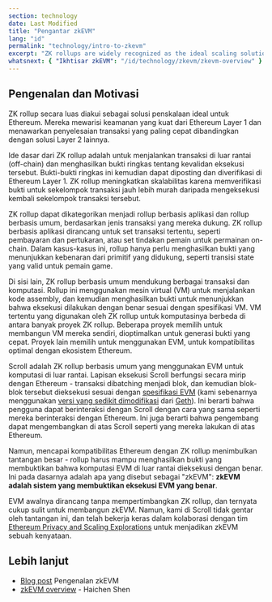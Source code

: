 ```yaml
---
section: technology
date: Last Modified
title: "Pengantar zkEVM"
lang: "id"
permalink: "technology/intro-to-zkevm"
excerpt: "ZK rollups are widely recognized as the ideal scaling solution for Ethereum."
whatsnext: { "Ikhtisar zkEVM": "/id/technology/zkevm/zkevm-overview" }
---
```


## Pengenalan dan Motivasi

ZK rollup secara luas diakui sebagai solusi penskalaan ideal untuk Ethereum. Mereka mewarisi keamanan yang kuat dari Ethereum Layer 1 dan menawarkan penyelesaian transaksi yang paling cepat dibandingkan dengan solusi Layer 2 lainnya.

Ide dasar dari ZK rollup adalah untuk menjalankan transaksi di luar rantai (off-chain) dan menghasilkan bukti ringkas tentang kevalidan eksekusi tersebut. Bukti-bukti ringkas ini kemudian dapat diposting dan diverifikasi di Ethereum Layer 1. ZK rollup meningkatkan skalabilitas karena memverifikasi bukti untuk sekelompok transaksi jauh lebih murah daripada mengeksekusi kembali sekelompok transaksi tersebut.

ZK rollup dapat dikategorikan menjadi rollup berbasis aplikasi dan rollup berbasis umum, berdasarkan jenis transaksi yang mereka dukung. ZK rollup berbasis aplikasi dirancang untuk set transaksi tertentu, seperti pembayaran dan pertukaran, atau set tindakan pemain untuk permainan on-chain. Dalam kasus-kasus ini, rollup hanya perlu menghasilkan bukti yang menunjukkan kebenaran dari primitif yang didukung, seperti transisi state yang valid untuk pemain game.

Di sisi lain, ZK rollup berbasis umum mendukung berbagai transaksi dan komputasi. Rollup ini menggunakan mesin virtual (VM) untuk menjalankan kode assembly, dan kemudian menghasilkan bukti untuk menunjukkan bahwa eksekusi dilakukan dengan benar sesuai dengan spesifikasi VM. VM tertentu yang digunakan oleh ZK rollup untuk komputasinya berbeda di antara banyak proyek ZK rollup. Beberapa proyek memilih untuk membangun VM mereka sendiri, dioptimalkan untuk generasi bukti yang cepat. Proyek lain memilih untuk menggunakan EVM, untuk kompatibilitas optimal dengan ekosistem Ethereum.

Scroll adalah ZK rollup berbasis umum yang menggunakan EVM untuk komputasi di luar rantai. Lapisan eksekusi Scroll berfungsi secara mirip dengan Ethereum - transaksi dibatching menjadi blok, dan kemudian blok-blok tersebut dieksekusi sesuai dengan [spesifikasi EVM](https://ethereum.org/en/developers/docs/evm/) (kami sebenarnya menggunakan [versi yang sedikit dimodifikasi](https://github.com/scroll-tech/go-ethereum) dari [Geth](https://geth.ethereum.org/)). Ini berarti bahwa pengguna dapat berinteraksi dengan Scroll dengan cara yang sama seperti mereka berinteraksi dengan Ethereum. Ini juga berarti bahwa pengembang dapat mengembangkan di atas Scroll seperti yang mereka lakukan di atas Ethereum.

Namun, mencapai kompatibilitas Ethereum dengan ZK rollup menimbulkan tantangan besar - rollup harus mampu menghasilkan bukti yang membuktikan bahwa komputasi EVM di luar rantai dieksekusi dengan benar. Ini pada dasarnya adalah apa yang disebut sebagai "zkEVM": **zkEVM adalah sistem yang membuktikan eksekusi EVM yang benar**.

EVM awalnya dirancang tanpa mempertimbangkan ZK rollup, dan ternyata cukup sulit untuk membangun zkEVM. Namun, kami di Scroll tidak gentar oleh tantangan ini, dan telah bekerja keras dalam kolaborasi dengan tim [Ethereum Privacy and Scaling Explorations](https://appliedzkp.org/) untuk menjadikan zkEVM sebuah kenyataan.

## Lebih lanjut

- [Blog post](https://scroll.io/blog/zkEVM) Pengenalan zkEVM
- [zkEVM overview](https://youtu.be/NHwd-gJ8xg4) - Haichen Shen
